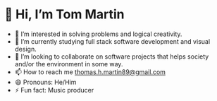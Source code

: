 # 👋 Hi, I’m Tom Martin
- 👀 I’m interested in solving problems and logical creativity. 
- 🌱 I’m currently studying full stack software development and visual design.
- 💞️ I’m looking to collaborate on software projects that helps society and/or the environment in some way.
- 📫 How to reach me thomas.h.martin89@gmail.com
- 😄 Pronouns: He/Him
- ⚡ Fun fact: Music producer 

<!---
TommyMart/TommyMart is a ✨ special ✨ repository because its `README.md` (this file) appears on your GitHub profile.
You can click the Preview link to take a look at your changes.
--->



